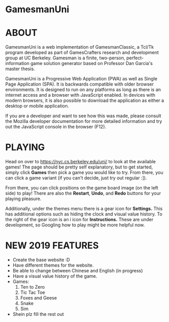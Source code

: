 # GamesmanUni

ABOUT
=====

GamesmanUni is a web implementation of GamesmanClassic, a Tcl/Tk program developed as part of GamesCrafters research and development group at UC Berkeley. Gamesman is a finite, two-person, perfect-information game solution generator based on Professor Dan Garcia's master thesis.

GamesmanUni is a Progressive Web Application (PWA) as well as Single Page Application (SPA). It is backwards compatible with older browser environments. It is designed to run on any platforms as long as there is an internet access and a browser with JavaScript enabled. In devices with modern browsers, it is also possible to download the application as either a desktop or mobile application.

If you are a developer and want to see how this was made, please consult the Mozilla developer documentation for more detailed information and try out the JavaScript console in the browser (F12).

PLAYING
=======

Head on over to https://nyc.cs.berkeley.edu/uni/ to look at the available games! The page should be pretty self explanatory, but to get started, simply click **Games** then pick a game you would like to try. From there, you can click a game variant (if you can't decide, just try out regular :]). 

From there, you can click positions on the game board image (on the left side) to play! There are also the **Restart**, **Undo**, and **Redo** buttons for your playing pleasure.

Additionally, under the themes menu there is a gear icon for **Settings.** This has additional options such as hiding the clock and visual value history. To the right of the gear icon is an i icon for **Instructions.** These are under development, so Googling how to play might be more helpful now.

NEW 2019 FEATURES
=================

* Create the base website :D
* Have different themes for the website.
* Be able to change between Chinese and English (in progress)
* Have a visual value history of the game. 
* Games:
    1. Ten to Zero
    2. Tic Tac Toe
    3. Foxes and Geese
    4. Snake
    5. Sim
* Shein plz fill the rest out

